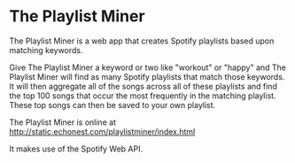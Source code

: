 # The Playlist Miner

The Playlist Miner is a web app that creates Spotify playlists based upon matching
keywords.  

Give The Playlist Miner a keyword or two like "workout" or "happy" and The
Playlist Miner will
find as many Spotify playlists that match those keywords. It will then aggregate
all of the songs across all of these playlists and find the top 100 songs that occur the
most frequently in the matching playlist. These top songs can then be saved
to your own playlist.

The Playlist Miner is online at http://static.echonest.com/playlistminer/index.html

It makes use of the Spotify Web API.
